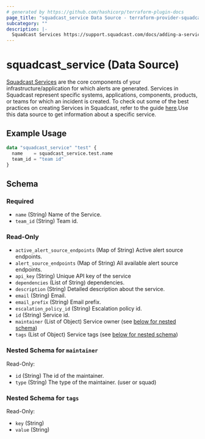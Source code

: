 ```yaml
---
# generated by https://github.com/hashicorp/terraform-plugin-docs
page_title: "squadcast_service Data Source - terraform-provider-squadcast"
subcategory: ""
description: |-
  Squadcast Services https://support.squadcast.com/docs/adding-a-service-1 are the core components of your infrastructure/application for which alerts are generated. Services in Squadcast represent specific systems, applications, components, products, or teams for which an incident is created. To check out some of the best practices on creating Services in Squadcast, refer to the guide here https://www.squadcast.com/blog/how-to-configure-services-in-squadcast-best-practices-to-reduce-mttr.Use this data source to get information about a specific service.
---
```


# squadcast_service (Data Source)

[Squadcast Services](https://support.squadcast.com/docs/adding-a-service-1) are the core components of your infrastructure/application for which alerts are generated. Services in Squadcast represent specific systems, applications, components, products, or teams for which an incident is created. To check out some of the best practices on creating Services in Squadcast, refer to the guide [here](https://www.squadcast.com/blog/how-to-configure-services-in-squadcast-best-practices-to-reduce-mttr).Use this data source to get information about a specific service.

## Example Usage

```terraform
data "squadcast_service" "test" {
  name    = squadcast_service.test.name
  team_id = "team id"
}
```

<!-- schema generated by tfplugindocs -->

## Schema

### Required

- `name` (String) Name of the Service.
- `team_id` (String) Team id.

### Read-Only

- `active_alert_source_endpoints` (Map of String) Active alert source endpoints.
- `alert_source_endpoints` (Map of String) All available alert source endpoints.
- `api_key` (String) Unique API key of the service
- `dependencies` (List of String) dependencies.
- `description` (String) Detailed description about the service.
- `email` (String) Email.
- `email_prefix` (String) Email prefix.
- `escalation_policy_id` (String) Escalation policy id.
- `id` (String) Service id.
- `maintainer` (List of Object) Service owner (see [below for nested schema](#nestedatt--maintainer))
- `tags` (List of Object) Service tags (see [below for nested schema](#nestedatt--tags))

<a id="nestedatt--maintainer"></a>

### Nested Schema for `maintainer`

Read-Only:

- `id` (String) The id of the maintainer.
- `type` (String) The type of the maintainer. (user or squad)

<a id="nestedatt--tags"></a>

### Nested Schema for `tags`

Read-Only:

- `key` (String)
- `value` (String)

